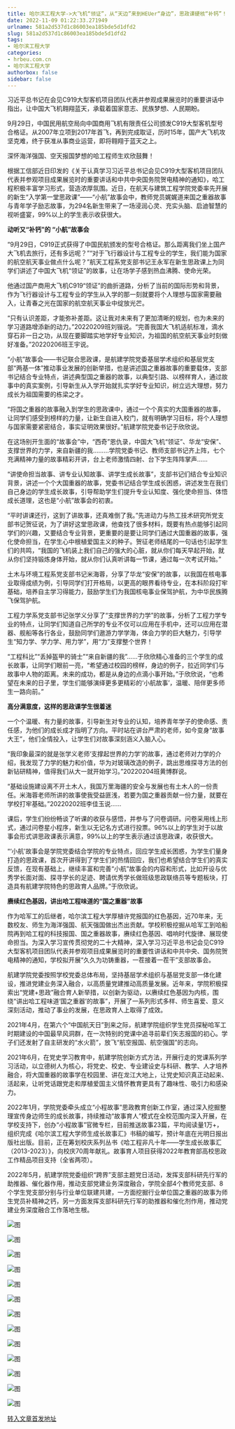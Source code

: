 ```yaml
---
title: 哈尔滨工程大学->大飞机“领证”，从“天边”来到HEUer“身边”，思政课硬核“补钙”！ | hrbeu.com.cn
date: 2022-11-09 01:22:33.271949
urlname: 581a2d537d1c86003ea185bde5d1dfd2
slug: 581a2d537d1c86003ea185bde5d1dfd2
tags: 
- 哈尔滨工程大学
categories:
- hrbeu.com.cn
- 哈尔滨工程大学
authorbox: false
sidebar: false
---
```

习近平总书记在会见C919大型客机项目团队代表并参观成果展览时的重要讲话中指出，让中国大飞机翱翔蓝天，承载着国家意志、民族梦想、人民期盼。

9月29日，中国民用航空局向中国商用飞机有限责任公司颁发C919大型客机型号合格证。从2007年立项到2017年首飞，再到完成取证，历时15年，国产大飞机攻坚克难，终于获准从事商业运营，即将翱翔于蓝天之上。

深怀海洋强国、空天报国梦想的哈工程师生欢欣鼓舞！
<!--more-->


根据工信部近日印发的《关于认真学习习近平总书记会见C919大型客机项目团队代表并参观项目成果展览时的重要讲话和中共中央国务院贺电精神的通知》，哈工程积极丰富学习形式，营造浓厚氛围。近日，在航天与建筑工程学院党委率先开展的新生“入学第一堂思政课”——“小航”故事会中，教师党员娓娓道来国之重器故事与青年学子励志故事，为294名新生带来了一场浸润心灵、充实头脑、启迪智慧的视听盛宴，99%以上的学生表示收获很大。

**动听又“补钙”的 “小航”故事会**

“9月29日，C919正式获得了中国民航颁发的型号合格证。那么距离我们坐上国产大飞机去旅行，还有多远呢？”“对于飞行器设计与工程专业的学生，我们能为国家的航空航天事业做点什么呢？”航天工程系党支部书记王永军在新生思政课上为同学们讲述了中国大飞机“领证”的故事，让在场学子感到热血沸腾、使命光荣。

他通过国产商用大飞机C919“领证”的曲折道路，分析了当前的国际形势和背景，作为飞行器设计与工程专业的学生从入学的那一刻就要将个人理想与国家需要融入，让青春之光在国家的航空航天事业中绽放光芒。

“只有认识差距，才能弥补差距。这让我对未来有了更加清晰的规划，也为未来的学习道路增添新的动力。”20220209班刘锴说。“完善我国大飞机适航标准，滴水穿石非一日之功，从现在要脚踏实地学好专业知识，为祖国的航空航天事业时刻做好准备。”20220206班王宇说。

“小航”故事会——书记联合思政课，是航建学院党委基层学术组织和基层党支部“两基一体”推动事业发展的创新举措，也是讲述国之重器故事的重要载体，支部书记结合专业特点，讲述典型国之重器的故事，以典型引路、以榜样育人，通过故事中的真实案例，引导新生从入学开始就扎实学好专业知识，树立远大理想，努力成长为祖国需要的栋梁之才。

“将国之重器的故事融入到学生的思政课中，通过一个个真实的大国重器的故事，让同学们感受到榜样的力量，让新生自进入校门，就有明确学习目标，将个人理想与国家需要紧密结合，事实证明效果很好。”航建学院党委书记于欣欣说。

在这场别开生面的“故事会”中，“西奇”恩仇录，中国大飞机“领证”、华龙“安保”、支撑世界的力学，来自新疆的我………学院党委书记、教师支部书记齐上阵，七个充满精神力量的故事精彩开讲，台上老师激情四射、台下学生阵阵掌声……

“讲使命担当故事、讲专业认知故事、讲学生成长故事”，支部书记们结合专业知识背景，讲述一个个大国重器的故事，党委书记结合学生成长困惑，讲述发生在我们自己身边的学生成长故事，引导帮助学生们提升专业认知度、强化使命担当、体悟成长道理，这也是“小航”故事会的初衷。

“平时讲课还行，这到了讲故事，还真难倒了我。”先进动力与热工技术研究所党支部书记贺征说，为了讲好这堂思政课，他查找了很多材料，既要有热点能够引起同学们的兴趣，又要结合专业背景，更重要的是要让同学们通过大国重器的故事，强化使命担当，在学生心中根植爱国主义的种子。贺征老师结尾的一句话也引起学生们的共鸣，“我国的飞机装上我们自己的强大的心脏，就从你们每天早起开始，就从你们坚持锻炼身体开始，就从你们认真听讲每一节课，通过每一次考试开始。”

土木与环境工程系党支部书记米海蓉，分享了华龙“安保”的故事，以我国在核电事业取得成绩为例，引导同学们打开格局，以更高的眼界看待专业，在本科阶段打牢基础，培养自主学习得能力，鼓励学生们为我国核电事业保驾护航，为中华民族腾飞保驾护航。

工程力学系党支部书记张学义分享了“支撑世界的力学”的故事，分析了工程力学专业的特点，让同学们知道自己所学的专业不仅可以应用在手机中，还可以应用在潜器、舰船等各行各业，鼓励同学们遨游力学学海，体会力学的巨大魅力，引导学生“知力学、学力学、用力学”，用“力”支撑整个世界！

“工程科比”“丢掉盔甲的骑士”“来自新疆的我”……于欣欣精心准备的三个学生的成长故事，让同学们眼前一亮，“希望通过校园的榜样，身边的例子，拉近同学们与故事中人物的距离。未来的成功，都是从身边的点滴小事开始。”于欣欣说，“也希望在未来的日子里，学生们能够演绎更多更精彩的‘小航故事’，温暖、陪伴更多师生一路向前。”

**高分满意度，这样的思政课学生很着迷**

一个个温暖、有力量的故事，引导新生对专业的认知，培养青年学子的使命感、责任感，为他们的成长成才指明了方向。平时站在讲台严肃的老师，如今变身“故事大王”，他们全情投入，让学生们对故事深刻涵义入脑入心。

“我印象最深的就是张学义老师‘支撑起世界的力学’的故事，通过老师对力学的介绍，我发现了力学的魅力和价值，华为对玻璃改造的例子，跳出思维探寻方法的创新钻研精神，值得我们从大一就开始学习。”20220204班黄博群说。

“基础设施建设离不开土木人，我国万里海疆的安全与发展也有土木人的一份责任。米海蓉老师所讲的故事使我受益匪浅，若要为国之重器贡献一份力量，就要在学校打牢基础。”20220202班李佳玉说……

课后，学生们纷纷畅谈了听课的收获与感悟，并参与了问卷调研。问卷采用线上形式，通过问卷星小程序，新生以无记名方式进行投票。96%以上的学生对于以故事会形式讲思政课表示满意，99%以上的学生表示通过该思政课，收获很大。

“‘小航’故事会是学院党委结合学院的专业特点，回应学生成长困惑，为学生们量身打造的思政课，首次开讲得到了学生们的热情回应，我们也希望结合学生们的真实反馈，在现有基础上，继续丰富和完善“小航”故事会的内容和形式，比如开设与优秀学长面对面、探寻学长的足迹、聘请优秀学长做班级思政联络员等专题板块，打造具有航建学院特色的思政育人品牌。”于欣欣说。

**赓续红色基因，讲出哈工程味道的“国之重器”故事**

作为哈军工的后继者，哈尔滨工程大学厚植许党报国的红色基因，近70年来，无数校友、师生为海洋强国、航天强国做出杰出贡献。学校积极挖掘从哈军工到哈船院再到哈工程的科技报国、国之重器故事，赓续红色基因、唱响时代旋律、展现使命担当。为深入学习宣传贯彻党的二十大精神，深入学习习近平总书记会见C919大型客机项目团队代表并参观项目成果展览时的重要性讲话和中共中央、国务院贺电精神的通知，学校拟开展“久久为功铸重器，一茬接着一茬干”支部故事会。

航建学院党委按照学校党委总体布局，坚持基层学术组织与基层党支部一体化建设，推进党建业务深入融合，以高质量党建推动高质量发展。近年来，学院积极探索出“党建+思政”融合育人新举措，以创新为驱动，以赓续红色基因为内核，围绕“讲出哈工程味道‘国之重器’的故事”，开展了一系列形式多样、师生喜爱、意义深刻活动，推动了事业的发展，在思政育人上取得了成效。

2021年4月，在第六个“中国航天日”到来之际，航建学院组织学生党员探秘哈军工时期建设的中国最早风洞群，在一次特别的党课中追寻前辈们矢志报国的初心。学子们还发射了自主研发的“水火箭”，放飞“航空报国、航空强国”的志向。

2021年6月，在党史学习教育中，航建学院创新方式方法，开展行走的党课系列学习活动，以立德树人为核心，将党史、校史、专业建设史与科研、教学、人才培养融合，将大国重器的故事学在校园里、讲在龙江大地上，让党史知识真正动起来、活起来，让听党话跟党走和厚植爱国主义情怀教育更具有了趣味性、吸引力和感染力。

2022年1月，学院党委牵头成立“小程故事”思政教育创新工作室，通过深入挖掘整理宣传身边师生的成长故事，持续推动“故事育人”模式在全校范围内深入开展，在学校支持下，创办“小程故事”官微专栏，目前推送故事23篇，平均阅读量1万+，组织完成《哈尔滨工程大学师生成长故事汇》书稿的编写，预计年底在光明日报出版社出版。目前，正在筹划校庆系列丛书《哈工程非凡十年——学生成长故事汇（2013-2023）》，向校庆70周年献礼。故事育人项目获得2022年教育部高校思政工作精品项目支持（全省两项）。

2022年5月，航建学院党委组织“跨界”支部主题党日活动，发挥支部科研先行军的助推器、催化器作用，推动支部党建业务深度融合，学院全部4个教师党支部、8个学生党支部分别与行业单位联建共建，一方面挖掘行业单位国之重器的故事为师生党员补精神之钙，另一方面发挥支部科研先行军的助推器和催化剂作用，推动党建业务深度融合工作落地生根。

![图](http://gongxue.cn/__local/4/3F/F5/146E31653DC314988958CC69E5C_F5FB8F6D_BE21.jpg)

![图](http://gongxue.cn/__local/1/72/F3/7544F04C03E5C98E8F2B7582846_2737D924_1BF3F.jpg)

![图](http://gongxue.cn/__local/5/7F/90/E5E5F7FD9AF55529CDCD70BFCFD_E469EEDD_2D8D0.jpg)

![图](http://gongxue.cn/__local/1/52/E1/0AD6925FBE6FD33DCFD94001638_BBAA79D7_2A6A6.jpg)

![图](http://gongxue.cn/__local/9/5E/E1/0D9F611EED5C3306DF11F60B454_8AC68355_56CF.jpg)

![图](http://gongxue.cn/__local/3/9D/ED/CF0F754FAB092D1D2A804B606D6_3CA9F347_4839.jpg)

![图](http://gongxue.cn/__local/4/DF/E1/E175229C47B168EAD95A246A09E_F91D94DC_BEDD.jpg)

![图](http://gongxue.cn/__local/F/E2/87/C87CA387B2EF112054B721841BD_B526ADDC_17E15.jpg)

![图](http://gongxue.cn/__local/6/69/DC/B40E9C0410F98970E0DC8FEBE0F_385C2325_D302.jpg)

![图](http://gongxue.cn/__local/5/0F/58/17CC62AA3C8BB8281DC614DE3C4_C15F43F9_7203.jpg)

![图](http://gongxue.cn/__local/B/D0/38/86A22B26D901500020091987187_EE7B71A8_27D8D.jpg)

![图](http://gongxue.cn/__local/D/5D/30/A2A43C8B03B141A8F53076A09BF_103A74CC_DFC5.jpg)

![图](http://gongxue.cn/__local/3/4F/FC/813B05A37B715C332FA450AA54D_A4908E40_6F63.jpg)

[转入文章首发地址](http://gongxue.cn/info/1141/73507.htm)